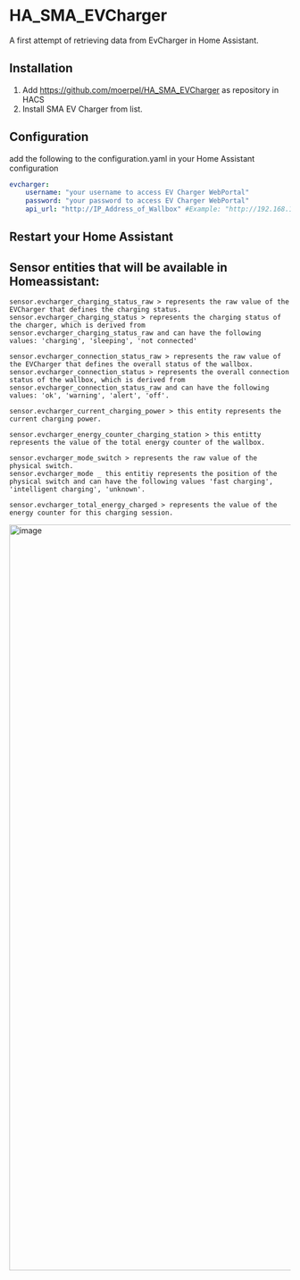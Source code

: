

# HA_SMA_EVCharger
A first attempt of retrieving data from EvCharger in Home Assistant.

## Installation
1. Add https://github.com/moerpel/HA_SMA_EVCharger as repository in HACS
2. Install SMA EV Charger from list.

## Configuration
add the following to the configuration.yaml in your Home Assistant configuration
```yaml
evcharger:
    username: "your username to access EV Charger WebPortal"
    password: "your password to access EV Charger WebPortal"
    api_url: "http://IP_Address_of_Wallbox" #Example: "http://192.168.178.123
```

## Restart your Home Assistant

## Sensor entities that will be available in Homeassistant:
    sensor.evcharger_charging_status_raw > represents the raw value of the EVCharger that defines the charging status.
    sensor.evcharger_charging_status > represents the charging status of the charger, which is derived from sensor.evcharger_charging_status_raw and can have the following values: 'charging', 'sleeping', 'not connected'

    sensor.evcharger_connection_status_raw > represents the raw value of the EVCharger that defines the overall status of the wallbox.
    sensor.evcharger_connection_status > represents the overall connection status of the wallbox, which is derived from sensor.evcharger_connection_status_raw and can have the following values: 'ok', 'warning', 'alert', 'off'.

    sensor.evcharger_current_charging_power > this entity represents the current charging power.

    sensor.evcharger_energy_counter_charging_station > this entitty represents the value of the total energy counter of the wallbox.

    sensor.evcharger_mode_switch > represents the raw value of the physical switch.
    sensor.evcharger_mode _ this entitiy represents the position of the physical switch and can have the following values 'fast charging', 'intelligent charging', 'unknown'.

    sensor.evcharger_total_energy_charged > represents the value of the energy counter for this charging session.

    
<img width="1336" alt="image" src="https://github.com/moerpel/HA_SMA_EVCharger/assets/66588833/2bad1445-e6fe-4df6-9530-aef503e5532b">
